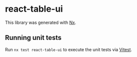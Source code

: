 # react-table-ui

This library was generated with [Nx](https://nx.dev).

## Running unit tests

Run `nx test react-table-ui` to execute the unit tests via [Vitest](https://vitest.dev/).

